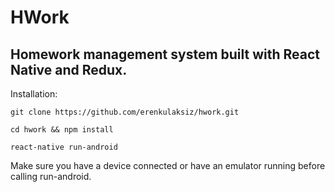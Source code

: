 # HWork

## Homework management system built with React Native and Redux.

Installation:

`git clone https://github.com/erenkulaksiz/hwork.git`

`cd hwork && npm install`

`react-native run-android`

Make sure you have a device connected or have an emulator running before calling run-android.
